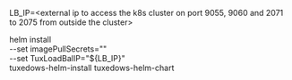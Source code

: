LB_IP=<external ip to access the k8s cluster on port 9055, 9060 and 2071 to 2075 from outside the cluster>

helm install \
  --set imagePullSecrets="<your-secret-file-for-container-registry-access>" \
  --set TuxLoadBalIP="${LB_IP}" \
  tuxedows-helm-install tuxedows-helm-chart
